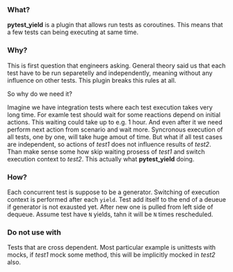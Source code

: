 ### What?
**pytest_yield** is a plugin that allows run tests as coroutines.
This means that a few tests can being executing at same time.

### Why?
This is first question that engineers asking.
General theory said us that each test have to be run separetelly and independently,
meaning without any influence on other tests.
This plugin breaks this rules at all. 

So why do we need it?

Imagine we have integration tests where each test execution takes very long time.
For examle test should wait for some reactions depend on initial actions.
This waiting could take up to e.g. 1 hour. And even after it we need perform next action from scenario and wait more.
Syncronous execution of all tests, one by one, will take huge amout of time.
But what if all test cases are independent, so actions of _test1_ does not influence results of _test2_.
Than make sense some how skip waiting prosess of _test1_ and switch execution context to _test2_.
This actually what **pytest_yield** doing.

### How?
Each concurrent test is suppose to be a generator.
Switching of execution context is performed after each `yield`. Test add itself to the end of a deueue if generator is not exausted yet.
After new one is pulled from left side of dequeue. 
Assume test have `N` yields, tahn it will be `N` times rescheduled.

### Do not use with
Tests that are cross dependent. Most particular example is unittests with mocks, if _test1_ mock some method, this will be implicitly mocked in _test2_ also.